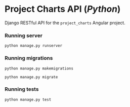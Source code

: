 # Project Charts API (_Python_)
Django RESTful API for the `project_charts` Angular project.

### Running server
```
python manage.py runserver
```

### Running migrations
```
python manage.py makemigrations
```
```
python manage.py migrate
```

### Running tests
```
python manage.py test
```

